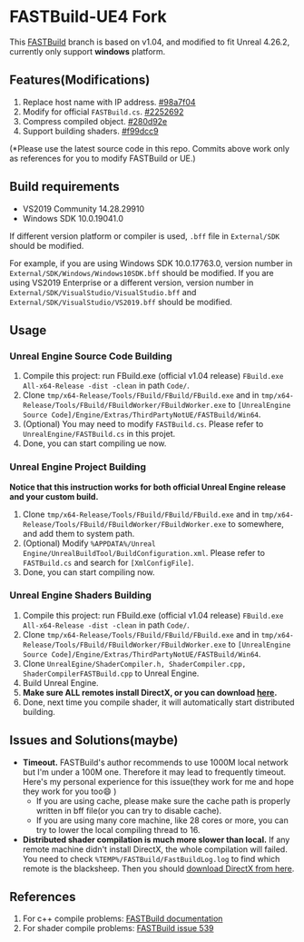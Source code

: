 # FASTBuild-UE4 Fork
This [FASTBuild](https://github.com/fastbuild/fastbuild) branch is based on v1.04, and modified to fit Unreal 4.26.2, currently only support **windows** platform.

## Features(Modifications)
 1. Replace host name with IP address. [#98a7f04](https://github.com/VicentChen/fastbuild-ue4.26.2/commit/98a7f04af24b0478278b80b68919db0136b46205)
 2. Modify for official `FASTBuild.cs`. [#2252692](https://github.com/VicentChen/fastbuild-ue4.26.2/commit/2252692fc51b1d086a6906516fb526d455bd1e36)
 3. Compress compiled object. [#280d92e](https://github.com/VicentChen/fastbuild-ue4.26.2/commit/280d92e19fce3af4ac86211f73aac317936f7afa)
 4. Support building shaders. [#f99dcc9](https://github.com/VicentChen/fastbuild-ue4.26.2/commit/f99dcc9ce698b92caa788016d72c1c29e18df751)

(\*Please use the latest source code in this repo. Commits above work only as references for you to modify FASTBuild or UE.)

## Build requirements
 - VS2019 Community 14.28.29910
 - Windows SDK 10.0.19041.0

If different version platform or compiler is used, `.bff` file in `External/SDK` should be modified.

For example, if you are using Windows SDK 10.0.17763.0, version number in `External/SDK/Windows/Windows10SDK.bff` should be modified. If you are using VS2019 Enterprise or a different version, version number in `External/SDK/VisualStudio/VisualStudio.bff` and `External/SDK/VisualStudio/VS2019.bff` should be modified.

## Usage

### Unreal Engine Source Code Building
 1. Compile this project: run FBuild.exe (official v1.04 release) `FBuild.exe All-x64-Release -dist -clean` in path `Code/`.
 2. Clone `tmp/x64-Release/Tools/FBuild/FBuild/FBuild.exe` and in `tmp/x64-Release/Tools/FBuild/FBuildWorker/FBuildWorker.exe` to `[UnrealEngine Source Code]/Engine/Extras/ThirdPartyNotUE/FASTBuild/Win64`.
 3. (Optional) You may need to modify `FASTBuild.cs`. Please refer to `UnrealEngine/FASTBuild.cs` in this projet.
 4. Done, you can start compiling ue now.

### Unreal Engine Project Building
**Notice that this instruction works for both official Unreal Engine release and your custom build.**
 1. Clone `tmp/x64-Release/Tools/FBuild/FBuild/FBuild.exe` and in `tmp/x64-Release/Tools/FBuild/FBuildWorker/FBuildWorker.exe` to somewhere, and add them to system path.
 2. (Optional) Modify `%APPDATA%/Unreal Engine/UnrealBuildTool/BuildConfiguration.xml`. Please refer to `FASTBuild.cs` and search for `[XmlConfigFile]`.
 3. Done, you can start compiling now.

### Unreal Engine Shaders Building
 1. Compile this project: run FBuild.exe (official v1.04 release) `FBuild.exe All-x64-Release -dist -clean` in path `Code/`.
 2. Clone `tmp/x64-Release/Tools/FBuild/FBuild/FBuild.exe` and in `tmp/x64-Release/Tools/FBuild/FBuildWorker/FBuildWorker.exe` to `[UnrealEngine Source Code]/Engine/Extras/ThirdPartyNotUE/FASTBuild/Win64`.
 3. Clone `UnrealEgine/ShaderCompiler.h, ShaderCompiler.cpp, ShaderCompilerFASTBuild.cpp` to Unreal Engine.
 4. Build Unreal Engine.
 5. **Make sure ALL remotes install DirectX, or you can download [here](https://www.microsoft.com/en-us/download/details.aspx?id=35).**
 5. Done, next time you compile shader, it will automatically start distributed building.

## Issues and Solutions(maybe)
 - **Timeout.** FASTBuild's author recommends to use 1000M local network but I'm under a 100M one. Therefore it may lead to frequently timeout. Here's my personal experience for this issue(they work for me and hope they work for you too:smile: )
    - If you are using cache, please make sure the cache path is properly written in bff file(or you can try to disable cache).
    - If you are using many core machine, like 28 cores or more, you can try to lower the local compiling thread to 16.
 - **Distributed shader compilation is much more slower than local.** If any remote machine didn't install DirectX, the whole compilation will failed. You need to check `%TEMP%/FASTBuild/FastBuildLog.log` to find which remote is the blacksheep. Then you should [download DirectX from here](https://www.microsoft.com/en-us/download/details.aspx?id=35).

## References
 1. For c++ compile problems: [FASTBuild documentation](https://www.fastbuild.org/docs/documentation.html)
 2. For shader compile problems: [FASTBuild issue 539](https://github.com/fastbuild/fastbuild/issues/539)
